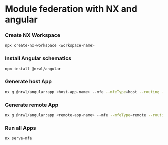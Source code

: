 # Module federation with NX and angular

### Create NX Workspace

```bash
npx create-nx-workspace <workspace-name>
```

### Install Angular schematics

```bash
npm install @nrwl/angular
```

### Generate host App

```bash
nx g @nrwl/angular:app <host-app-name> --mfe --mfeType=host --routing --style=scss
```

### Generate remote App

```bash
nx g @nrwl/angular:app <remote-app-name> --mfe --mfeType=remote --routing --style=scss --port=4201 --host=<host-app-name>
```

### Run all Apps

```bash
nx serve-mfe
```
